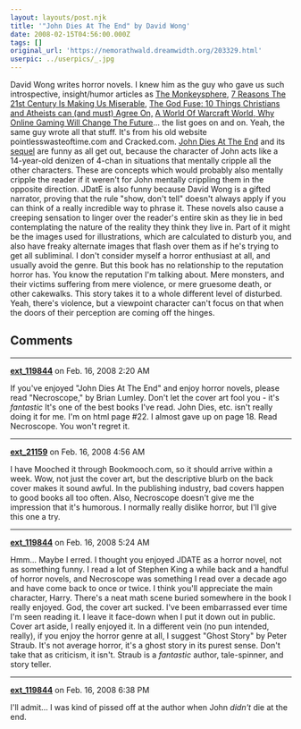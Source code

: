 ```yaml
---
layout: layouts/post.njk
title: '"John Dies At The End" by David Wong'
date: 2008-02-15T04:56:00.000Z
tags: []
original_url: 'https://nemorathwald.dreamwidth.org/203329.html'
userpic: ../userpics/_.jpg
---
```

David Wong writes horror novels. I knew him as the guy who gave us such introspective, insight/humor articles as [The Monkeysphere](http://www.cracked.com/article_14990_what-monkeysphere.html), [7 Reasons The 21st Century Is Making Us Miserable](http://www.pointlesswasteoftime.com/misery.html), [The God Fuse: 10 Things Christians and Atheists can (and must) Agree On,](http://www.cracked.com/article_15759_10-things-christians-atheists-can-must-agree-on.html) [A World Of Warcraft World, Why Online Gaming Will Change The Future](http://www.cracked.com/article_15657_10-ways-online-gaming-will-change-future.html)... the list goes on and on. Yeah, the same guy wrote all that stuff. It's from his old website pointlesswasteoftime.com and Cracked.com. [John Dies At The End](http://www.johndiesattheend.com/) and its [sequel](http://www.johndiesattheend.com/jdate2/intro.html) are funny as all get out, because the character of John acts like a 14-year-old denizen of 4-chan in situations that mentally cripple all the other characters. These are concepts which would probably also mentally cripple the reader if it weren't for John mentally crippling them in the opposite direction. JDatE is also funny because David Wong is a gifted narrator, proving that the rule "show, don't tell" doesn't always apply if you can think of a really incredible way to phrase it. These novels also cause a creeping sensation to linger over the reader's entire skin as they lie in bed contemplating the nature of the reality they think they live in. Part of it might be the images used for illustrations, which are calculated to disturb you, and also have freaky alternate images that flash over them as if he's trying to get all subliminal. I don't consider myself a horror enthusiast at all, and usually avoid the genre. But this book has no relationship to the reputation horror has. You know the reputation I'm talking about. Mere monsters, and their victims suffering from mere violence, or mere gruesome death, or other cakewalks. This story takes it to a whole different level of disturbed. Yeah, there's violence, but a viewpoint character can't focus on that when the doors of their perception are coming off the hinges.

## Comments

---

**[ext_119844](https://www.dreamwidth.org/users/ext_119844)** on Feb. 16, 2008 2:20 AM

If you've enjoyed "John Dies At The End" and enjoy horror novels, please read "Necroscope," by Brian Lumley. Don't let the cover art fool you - it's _fantastic_ It's one of the best books I've read. John Dies, etc. isn't really doing it for me. I'm on html page #22. I almost gave up on page 18. Read Necroscope. You won't regret it.

---

**[ext_21159](https://www.dreamwidth.org/users/ext_21159)** on Feb. 16, 2008 4:56 AM

I have Mooched it through Bookmooch.com, so it should arrive within a week. Wow, not just the cover art, but the descriptive blurb on the back cover makes it sound awful. In the publishing industry, bad covers happen to good books all too often. Also, Necroscope doesn't give me the impression that it's humorous. I normally really dislike horror, but I'll give this one a try.

---

**[ext_119844](https://www.dreamwidth.org/users/ext_119844)** on Feb. 16, 2008 5:24 AM

Hmm... Maybe I erred. I thought you enjoyed JDATE as a horror novel, not as something funny. I read a lot of Stephen King a while back and a handful of horror novels, and Necroscope was something I read over a decade ago and have come back to once or twice. I think you'll appreciate the main character, Harry. There's a neat math scene buried somewhere in the book I really enjoyed. God, the cover art sucked. I've been embarrassed ever time I'm seen reading it. I leave it face-down when I put it down out in public. Cover art aside, I really enjoyed it. In a different vein (no pun intended, really), if you enjoy the horror genre at all, I suggest "Ghost Story" by Peter Straub. It's not average horror, it's a ghost story in its purest sense. Don't take that as criticism, it isn't. Straub is a _fantastic_ author, tale-spinner, and story teller.

---

**[ext_119844](https://www.dreamwidth.org/users/ext_119844)** on Feb. 16, 2008 6:38 PM

I'll admit... I was kind of pissed off at the author when John _didn't_ die at the end.

